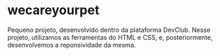 # wecareyourpet
Pequeno projeto, desenvolvido dentro da plataforma DevClub. Nesse projeto, utilizamos as ferramentas do HTML e CSS, e, posteriormente, desenvolvemos a reponsividade da mesma. 

